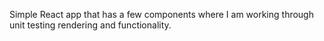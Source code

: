 Simple React app that has a few components where I am working through unit testing rendering and functionality.